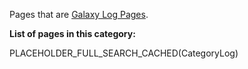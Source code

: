 Pages that are [Galaxy Log Pages](/src/community/logs/index.md).

**List of pages in this category:**

PLACEHOLDER_FULL_SEARCH_CACHED(CategoryLog)
